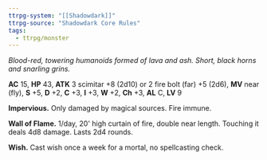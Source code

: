 ```yaml
---
ttrpg-system: "[[Shadowdark]]"
ttrpg-source: "Shadowdark Core Rules"
tags:
  - ttrpg/monster
---
```


_Blood-red, towering humanoids formed of lava and ash. Short, black horns and snarling grins._

**AC** 15, **HP** 43, **ATK** 3 scimitar +8 (2d10) or 2 fire bolt (far) +5 (2d6), **MV** near (fly), **S** +5, **D** +2, **C** +3, **I** +3, **W** +2, **Ch** +3, **AL** C, **LV** 9

**Impervious.** Only damaged by magical sources. Fire immune. 

**Wall of Flame.** 1/day, 20' high curtain of fire, double near length. Touching it deals 4d8 damage. Lasts 2d4 rounds. 

**Wish.** Cast wish once a week for a mortal, no spellcasting check.

